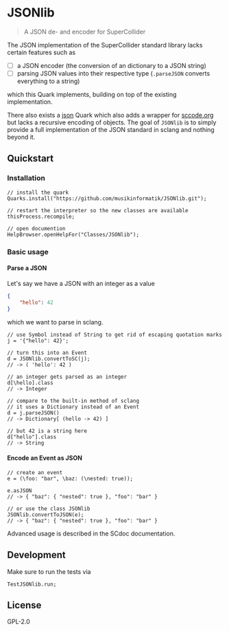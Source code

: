 # JSONlib

> A JSON de- and encoder for SuperCollider

The JSON implementation of the SuperCollider standard library lacks certain features such as

* [ ] a JSON encoder (the conversion of an dictionary to a JSON string)
* [ ] parsing JSON values into their respective type (`.parseJSON` converts everything to a string)

which this Quark implements, building on top of the existing implementation.

There also exists a [json](https://github.com/supercollider-quarks/json) Quark which also adds a wrapper for [sccode.org](https://sccode.org) but lacks a recursive encoding of objects.
The goal of `JSONlib` is to simply provide a full implementation of the JSON standard in sclang and nothing beyond it.

## Quickstart

### Installation

```supercollider
// install the quark
Quarks.install("https://github.com/musikinformatik/JSONlib.git");

// restart the interpreter so the new classes are available
thisProcess.recompile;

// open documention
HelpBrowser.openHelpFor("Classes/JSONlib");
```

### Basic usage

#### Parse a JSON

Let's say we have a JSON with an integer as a value

```json
{
    "hello": 42
}
```

which we want to parse in sclang.

```supercollider
// use Symbol instead of String to get rid of escaping quotation marks
j = '{"hello": 42}';

// turn this into an Event
d = JSONlib.convertToSC(j);
// -> ( 'hello': 42 )

// an integer gets parsed as an integer
d[\hello].class
// -> Integer

// compare to the built-in method of sclang
// it uses a Dictionary instead of an Event
d = j.parseJSON()
// -> Dictionary[ (hello -> 42) ]

// but 42 is a string here
d["hello"].class
// -> String
```

#### Encode an Event as JSON

```supercollider
// create an event
e = (\foo: "bar", \baz: (\nested: true));

e.asJSON
// -> { "baz": { "nested": true }, "foo": "bar" }

// or use the class JSONlib
JSONlib.convertToJSON(e);
// -> { "baz": { "nested": true }, "foo": "bar" }
```

Advanced usage is described in the SCdoc documentation.

## Development

Make sure to run the tests via

```supercollider
TestJSONlib.run;
```

## License

GPL-2.0
